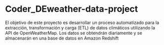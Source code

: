 # Coder_DEweather-data-project
El objetivo de este proyecto es desarrollar un proceso automatizado para la extracción, transformación y carga (ETL) de datos climáticos utilizando la API de OpenWeatherMap. Los datos se obtendrán diariamente y se almacenarán en una base de datos en Amazon Redshift
